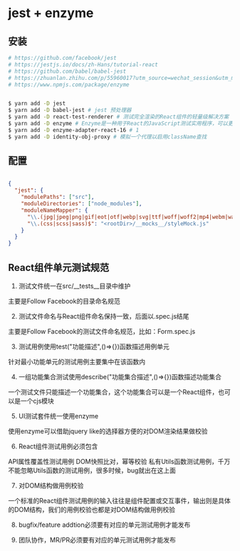 # jest + enzyme

## 安装

```sh
# https://github.com/facebook/jest
# https://jestjs.io/docs/zh-Hans/tutorial-react
# https://github.com/babel/babel-jest
# https://zhuanlan.zhihu.com/p/55960017?utm_source=wechat_session&utm_medium=social&utm_oi=805028452691488768
# https://www.npmjs.com/package/enzyme


$ yarn add -D jest
$ yarn add -D babel-jest # jest 预处理器
$ yarn add -D react-test-renderer # 测试完全渲染的React组件的轻量级解决方案
$ yarn add -D enzyme # Enzyme是一种用于React的JavaScript测试实用程序，可以更轻松地测试React组件的输出。您还可以操纵，遍历并以某种方式模拟给定输出的运行时。
$ yarn add -D enzyme-adapter-react-16 # 1
$ yarn add -D identity-obj-proxy # 模拟一个代理以启用className查找
```

## 配置

```json

{
  "jest": {
    "modulePaths": ["src"],
    "moduleDirectories": ["node_modules"],
    "moduleNameMapper": {
      "\\.(jpg|jpeg|png|gif|eot|otf|webp|svg|ttf|woff|woff2|mp4|webm|wav|mp3|m4a|aac|oga)$": "<rootDir>/__mocks__/fileMock.js",
      "\\.(css|scss|sass)$": "<rootDir>/__mocks__/styleMock.js"
    }
  }
}


```

## React组件单元测试规范

1. 测试文件统一在src/__tests__目录中维护

主要是Follow Facebook的目录命名规范

2. 测试文件命名与React组件命名保持一致，后面以.spec.js结尾

主要是Follow Facebook的测试文件命名规范，比如：Form.spec.js

3. 测试用例使用test("功能描述",()=>{})函数描述用例单元

针对最小功能单元的测试用例主要集中在该函数内

4. 一组功能集合测试使用describe("功能集合描述",()=>{})函数描述功能集合

一个测试文件只能描述一个功能集合，这个功能集合可以是一个React组件，也可以是一个cjs模块

5. UI测试套件统一使用enzyme

使用enzyme可以借助jquery like的选择器方便的对DOM渲染结果做校验

6. React组件测试用例必须包含

API属性覆盖性测试用例
DOM快照比对，幂等校验
私有Utils函数测试用例，千万不能忽略Utils函数的测试用例，很多时候，bug就出在这上面

7. 对DOM结构做用例校验

一个标准的React组件测试用例的输入往往是组件配置或交互事件，输出则是具体的DOM结构，我们的用例校验也都是对DOM结构做用例校验

8. bugfix/feature addtion必须要有对应的单元测试用例才能发布

9. 团队协作，MR/PR必须要有对应的单元测试用例才能发布
